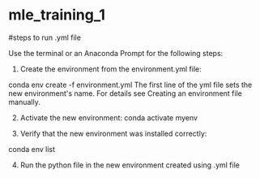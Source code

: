 # mle_training_1

#steps to run .yml file

Use the terminal or an Anaconda Prompt for the following steps:

1) Create the environment from the environment.yml file:

conda env create -f environment.yml
The first line of the yml file sets the new environment's name. For details see Creating an environment file manually.

2) Activate the new environment: conda activate myenv

3) Verify that the new environment was installed correctly:

conda env list

4) Run the python file in the new environment created using .yml file
